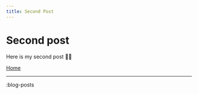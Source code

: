 ```yaml
---
title: Second Post
---
```


# Second post

Here is my second post :astronaut:

[Home](/)

---

:blog-posts
